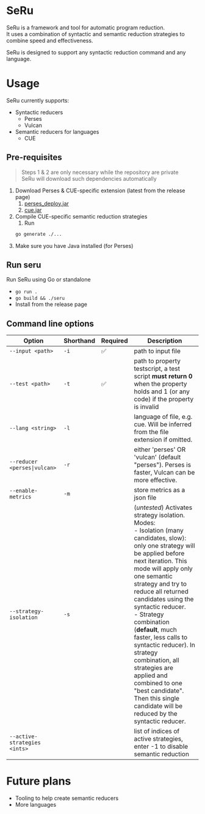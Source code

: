 # SeRu

SeRu is a framework and tool for automatic program reduction.  
It uses a combination of syntactic and semantic reduction strategies to combine speed and effectiveness.

SeRu is designed to support any syntactic reduction command and any language.

# Usage

SeRu currently supports:

- Syntactic reducers
    - Perses
    - Vulcan
- Semantic reducers for languages
    - CUE

## Pre-requisites

> Steps 1 & 2 are only necessary while the repository are private  
> SeRu will download such dependencies automatically

1. Download Perses & CUE-specific extension (latest from the release page)
    1. [perses_deploy.jar](https://github.com/mandoway/seru/releases/download/v0.0.1-alpha/perses_deploy.jar)
    2. [cue.jar](https://github.com/mandoway/seru/releases/download/v0.0.1-alpha/cue.jar)
2. Compile CUE-specific semantic reduction strategies
    1. Run
   ```bash
   go generate ./...
   ```
3. Make sure you have Java installed (for Perses)

## Run seru
Run SeRu using Go or standalone  
- `go run .`
- `go build && ./seru`
- Install from the release page

## Command line options

| Option                       | Shorthand | Required | Description                                                                                                                                                                                                                                                                                                                                                                                                                                                                                                                              |
|------------------------------|-----------|----------|------------------------------------------------------------------------------------------------------------------------------------------------------------------------------------------------------------------------------------------------------------------------------------------------------------------------------------------------------------------------------------------------------------------------------------------------------------------------------------------------------------------------------------------|
| `--input <path>`             | `-i`      | ✅        | path to input file                                                                                                                                                                                                                                                                                                                                                                                                                                                                                                                       |
| `--test <path>`              | `-t`      | ✅        | path to property testscript, a test script **must return 0** when the property holds and 1 (or any code) if the property is invalid                                                                                                                                                                                                                                                                                                                                                                                                      |
| `--lang <string>`            | `-l`      |          | language of file, e.g. cue. Will be inferred from the file extension if omitted.                                                                                                                                                                                                                                                                                                                                                                                                                                                         |
| `--reducer <perses\|vulcan>` | `-r`      |          | either 'perses' OR 'vulcan' (default "perses"). Perses is faster, Vulcan can be more effective.                                                                                                                                                                                                                                                                                                                                                                                                                                          |
| `--enable-metrics`           | `-m`      |          | store metrics as a json file                                                                                                                                                                                                                                                                                                                                                                                                                                                                                                             |
| `--strategy-isolation`       | `-s`      |          | (*untested*) Activates strategy isolation.<br/> Modes: <br/>- Isolation (many candidates, slow): only one strategy will be applied before next iteration. This mode will apply only one semantic strategy and try to reduce all returned candidates using the syntactic reducer. <br/>- Strategy combination (**default**, much faster, less calls to syntactic reducer). In strategy combination, all strategies are applied and combined to one "best candidate". Then this single candidate will be reduced by the syntactic reducer. |
| `--active-strategies <ints>` |           |          | list of indices of active strategies, enter -1 to disable semantic reduction                                                                                                                                                                                                                                                                                                                                                                                                                                                             |

# Future plans

- Tooling to help create semantic reducers
- More languages
